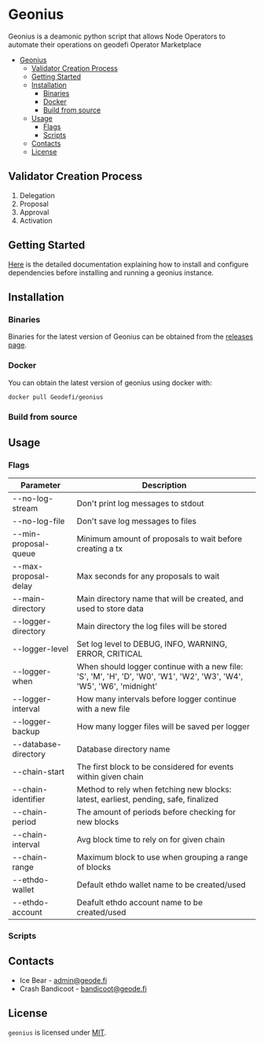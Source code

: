 # Geonius

Geonius is a deamonic python script that allows Node Operators to automate their operations on geodefi Operator Marketplace

- [Geonius](#geonius)
  - [Validator Creation Process](#validator-creation-process)
  - [Getting Started](#getting-started)
  - [Installation](#installation)
    - [Binaries](#binaries)
    - [Docker](#docker)
    - [Build from source](#build-from-source)
  - [Usage](#usage)
    - [Flags](#flags)
    - [Scripts](#scripts)
  - [Contacts](#contacts)
  - [License](#license)

## Validator Creation Process

1. Delegation
2. Proposal
3. Approval
4. Activation

## Getting Started

[Here](./docs/getting_started.md) is the detailed documentation explaining how to install and configure dependencies before installing and running a geonius instance.

## Installation

### Binaries

Binaries for the latest version of Geonius can be obtained from the [releases page](https://github.com/Geodefi/geonius/releases).

### Docker

You can obtain the latest version of geonius using docker with:

```bash
docker pull Geodefi/geonius
```

### Build from source

## Usage

### Flags

| Parameter  | Description |
| --- | --- |
| --no-log-stream       |      Don't print log messages to stdout                                                                                       |
| --no-log-file         |      Don't save log messages to files                                                                                         |
| --min-proposal-queue  |      Minimum amount of proposals to wait before creating a tx                                                                 |
| --max-proposal-delay  |      Max seconds for any proposals to wait                                                                                    |
| --main-directory      |      Main directory name that will be created, and used to store data                                                         |
| --logger-directory    |      Main directory the log files will be stored                                                                              |
| --logger-level        |      Set log level to DEBUG, INFO, WARNING, ERROR, CRITICAL                                                                   |
| --logger-when         |      When should logger continue with a new file: 'S', 'M', 'H', 'D', 'W0', 'W1', 'W2', 'W3', 'W4', 'W5', 'W6', 'midnight'    |
| --logger-interval     |      How many intervals before logger continue with a new file                                                                |
| --logger-backup       |      How many logger files will be saved per logger                                                                           |
| --database-directory  |      Database directory name                                                                                                  |
| --chain-start         |      The first block to be considered for events within given chain                                                           |
| --chain-identifier    |      Method to rely when fetching new blocks: latest, earliest, pending, safe, finalized                                      |
| --chain-period        |      The amount of periods before checking for new blocks                                                                     |
| --chain-interval      |      Avg block time to rely on for given chain                                                                                |
| --chain-range         |      Maximum block to use when grouping a range of blocks                                                                     |
| --ethdo-wallet        |      Default ethdo wallet name to be created/used                                                                             |
| --ethdo-account       |      Deafult ethdo account name to be created/used                                                                            |

### Scripts

## Contacts

- Ice Bear - <admin@geode.fi>
- Crash Bandicoot - <bandicoot@geode.fi>

## License

`geonius` is licensed under [MIT](./LICENSE).

